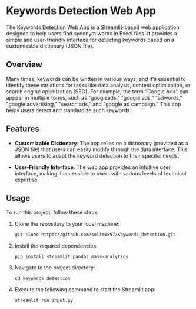 # Keywords Detection Web App

The Keywords Detection Web App is a Streamlit-based web application designed to help users find synonym words in Excel files. It provides a simple and user-friendly interface for detecting keywords based on a customizable dictionary (JSON file).

## Overview

Many times, keywords can be written in various ways, and it's essential to identify these variations for tasks like data analysis, content optimization, or search engine optimization (SEO). For example, the term "Google Ads" can appear in multiple forms, such as "googleads," "google ads," "adwords," "google advertising," "search ads," and "google ad campaign." This app helps users detect and standardize such keywords.

## Features

- **Customizable Dictionary**: The app relies on a dictionary (provided as a JSON file) that users can easily modify through the data interface. This allows users to adapt the keyword detection to their specific needs.

- **User-Friendly Interface**: The web app provides an intuitive user interface, making it accessible to users with various levels of technical expertise.

## Usage

To run this project, follow these steps:

1. Clone the repository to your local machine:

   ```bash
   git clone https://github.com/selim1897/Keywords_detection.git

2. Install the required dependencies

   ```
   pip install streamlit pandas mass-analytics
   ```

3. Navigate to the project directory:

   ```
   cd keywords_detection
   ```
4. Execute the following command to start the Streamlit app:

   ```
   streamlit run input.py
   ```
